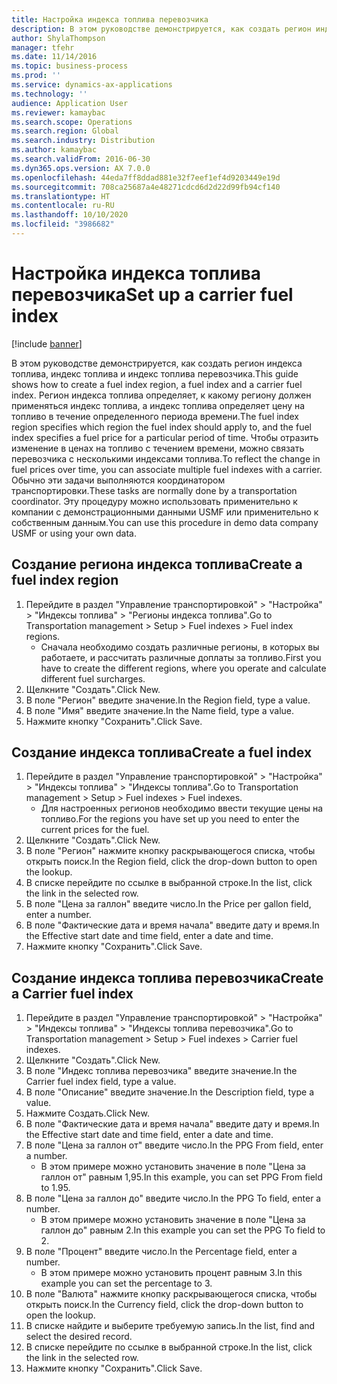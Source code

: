 ```yaml
---
title: Настройка индекса топлива перевозчика
description: В этом руководстве демонстрируется, как создать регион индекса топлива, индекс топлива и индекс топлива перевозчика.
author: ShylaThompson
manager: tfehr
ms.date: 11/14/2016
ms.topic: business-process
ms.prod: ''
ms.service: dynamics-ax-applications
ms.technology: ''
audience: Application User
ms.reviewer: kamaybac
ms.search.scope: Operations
ms.search.region: Global
ms.search.industry: Distribution
ms.author: kamaybac
ms.search.validFrom: 2016-06-30
ms.dyn365.ops.version: AX 7.0.0
ms.openlocfilehash: 44eda7ff8ddad881e32f7eef1ef4d9203449e19d
ms.sourcegitcommit: 708ca25687a4e48271cdcd6d2d22d99fb94cf140
ms.translationtype: HT
ms.contentlocale: ru-RU
ms.lasthandoff: 10/10/2020
ms.locfileid: "3986682"
---
```

# <a name="set-up-a-carrier-fuel-index"></a><span data-ttu-id="ac8aa-103">Настройка индекса топлива перевозчика</span><span class="sxs-lookup"><span data-stu-id="ac8aa-103">Set up a carrier fuel index</span></span>

[!include [banner](../../includes/banner.md)]

<span data-ttu-id="ac8aa-104">В этом руководстве демонстрируется, как создать регион индекса топлива, индекс топлива и индекс топлива перевозчика.</span><span class="sxs-lookup"><span data-stu-id="ac8aa-104">This guide shows how to create a fuel index region, a fuel index and a carrier fuel index.</span></span> <span data-ttu-id="ac8aa-105">Регион индекса топлива определяет, к какому региону должен применяться индекс топлива, а индекс топлива определяет цену на топливо в течение определенного периода времени.</span><span class="sxs-lookup"><span data-stu-id="ac8aa-105">The fuel index region specifies which region the fuel index should apply to, and the fuel index specifies a fuel price for a particular period of time.</span></span> <span data-ttu-id="ac8aa-106">Чтобы отразить изменение в ценах на топливо с течением времени, можно связать перевозчика с несколькими индексами топлива.</span><span class="sxs-lookup"><span data-stu-id="ac8aa-106">To reflect the change in fuel prices over time, you can associate multiple fuel indexes with a carrier.</span></span>  <span data-ttu-id="ac8aa-107">Обычно эти задачи выполняются координатором транспортировки.</span><span class="sxs-lookup"><span data-stu-id="ac8aa-107">These tasks are normally done by a transportation coordinator.</span></span> <span data-ttu-id="ac8aa-108">Эту процедуру можно использовать применительно к компании с демонстрационными данными USMF или применительно к собственным данным.</span><span class="sxs-lookup"><span data-stu-id="ac8aa-108">You can use this procedure in demo data company USMF or using your own data.</span></span>


## <a name="create-a-fuel-index-region"></a><span data-ttu-id="ac8aa-109">Создание региона индекса топлива</span><span class="sxs-lookup"><span data-stu-id="ac8aa-109">Create a fuel index region</span></span>
1. <span data-ttu-id="ac8aa-110">Перейдите в раздел "Управление транспортировкой" > "Настройка" > "Индексы топлива" > "Регионы индекса топлива".</span><span class="sxs-lookup"><span data-stu-id="ac8aa-110">Go to Transportation management > Setup > Fuel indexes > Fuel index regions.</span></span>
    * <span data-ttu-id="ac8aa-111">Сначала необходимо создать различные регионы, в которых вы работаете, и рассчитать различные доплаты за топливо.</span><span class="sxs-lookup"><span data-stu-id="ac8aa-111">First you have to create the different regions, where you operate and calculate different fuel surcharges.</span></span>  
2. <span data-ttu-id="ac8aa-112">Щелкните "Создать".</span><span class="sxs-lookup"><span data-stu-id="ac8aa-112">Click New.</span></span>
3. <span data-ttu-id="ac8aa-113">В поле "Регион" введите значение.</span><span class="sxs-lookup"><span data-stu-id="ac8aa-113">In the Region field, type a value.</span></span>
4. <span data-ttu-id="ac8aa-114">В поле "Имя" введите значение.</span><span class="sxs-lookup"><span data-stu-id="ac8aa-114">In the Name field, type a value.</span></span>
5. <span data-ttu-id="ac8aa-115">Нажмите кнопку "Сохранить".</span><span class="sxs-lookup"><span data-stu-id="ac8aa-115">Click Save.</span></span>

## <a name="create-a-fuel-index"></a><span data-ttu-id="ac8aa-116">Создание индекса топлива</span><span class="sxs-lookup"><span data-stu-id="ac8aa-116">Create a fuel index</span></span>
1. <span data-ttu-id="ac8aa-117">Перейдите в раздел "Управление транспортировкой" > "Настройка" > "Индексы топлива" > "Индексы топлива".</span><span class="sxs-lookup"><span data-stu-id="ac8aa-117">Go to Transportation management > Setup > Fuel indexes > Fuel indexes.</span></span>
    * <span data-ttu-id="ac8aa-118">Для настроенных регионов необходимо ввести текущие цены на топливо.</span><span class="sxs-lookup"><span data-stu-id="ac8aa-118">For the regions you have set up you need to enter the current prices for the fuel.</span></span>  
2. <span data-ttu-id="ac8aa-119">Щелкните "Создать".</span><span class="sxs-lookup"><span data-stu-id="ac8aa-119">Click New.</span></span>
3. <span data-ttu-id="ac8aa-120">В поле "Регион" нажмите кнопку раскрывающегося списка, чтобы открыть поиск.</span><span class="sxs-lookup"><span data-stu-id="ac8aa-120">In the Region field, click the drop-down button to open the lookup.</span></span>
4. <span data-ttu-id="ac8aa-121">В списке перейдите по ссылке в выбранной строке.</span><span class="sxs-lookup"><span data-stu-id="ac8aa-121">In the list, click the link in the selected row.</span></span>
5. <span data-ttu-id="ac8aa-122">В поле "Цена за галлон" введите число.</span><span class="sxs-lookup"><span data-stu-id="ac8aa-122">In the Price per gallon field, enter a number.</span></span>
6. <span data-ttu-id="ac8aa-123">В поле "Фактические дата и время начала" введите дату и время.</span><span class="sxs-lookup"><span data-stu-id="ac8aa-123">In the Effective start date and time field, enter a date and time.</span></span>
7. <span data-ttu-id="ac8aa-124">Нажмите кнопку "Сохранить".</span><span class="sxs-lookup"><span data-stu-id="ac8aa-124">Click Save.</span></span>

## <a name="create-a-carrier-fuel-index"></a><span data-ttu-id="ac8aa-125">Создание индекса топлива перевозчика</span><span class="sxs-lookup"><span data-stu-id="ac8aa-125">Create a Carrier fuel index</span></span>
1. <span data-ttu-id="ac8aa-126">Перейдите в раздел "Управление транспортировкой" > "Настройка" > "Индексы топлива" > "Индексы топлива перевозчика".</span><span class="sxs-lookup"><span data-stu-id="ac8aa-126">Go to Transportation management > Setup > Fuel indexes > Carrier fuel indexes.</span></span>
2. <span data-ttu-id="ac8aa-127">Щелкните "Создать".</span><span class="sxs-lookup"><span data-stu-id="ac8aa-127">Click New.</span></span>
3. <span data-ttu-id="ac8aa-128">В поле "Индекс топлива перевозчика" введите значение.</span><span class="sxs-lookup"><span data-stu-id="ac8aa-128">In the Carrier fuel index field, type a value.</span></span>
4. <span data-ttu-id="ac8aa-129">В поле "Описание" введите значение.</span><span class="sxs-lookup"><span data-stu-id="ac8aa-129">In the Description field, type a value.</span></span>
5. <span data-ttu-id="ac8aa-130">Нажмите Создать.</span><span class="sxs-lookup"><span data-stu-id="ac8aa-130">Click New.</span></span>
6. <span data-ttu-id="ac8aa-131">В поле "Фактические дата и время начала" введите дату и время.</span><span class="sxs-lookup"><span data-stu-id="ac8aa-131">In the Effective start date and time field, enter a date and time.</span></span>
7. <span data-ttu-id="ac8aa-132">В поле "Цена за галлон от" введите число.</span><span class="sxs-lookup"><span data-stu-id="ac8aa-132">In the PPG From field, enter a number.</span></span>
    * <span data-ttu-id="ac8aa-133">В этом примере можно установить значение в поле "Цена за галлон от" равным 1,95.</span><span class="sxs-lookup"><span data-stu-id="ac8aa-133">In this example, you can set PPG From field to 1.95.</span></span>  
8. <span data-ttu-id="ac8aa-134">В поле "Цена за галлон до" введите число.</span><span class="sxs-lookup"><span data-stu-id="ac8aa-134">In the PPG To field, enter a number.</span></span>
    * <span data-ttu-id="ac8aa-135">В этом примере можно установить значение в поле "Цена за галлон до" равным 2.</span><span class="sxs-lookup"><span data-stu-id="ac8aa-135">In this example you can set the PPG To field to 2.</span></span>  
9. <span data-ttu-id="ac8aa-136">В поле "Процент" введите число.</span><span class="sxs-lookup"><span data-stu-id="ac8aa-136">In the Percentage field, enter a number.</span></span>
    * <span data-ttu-id="ac8aa-137">В этом примере можно установить процент равным 3.</span><span class="sxs-lookup"><span data-stu-id="ac8aa-137">In this example you can set the percentage to 3.</span></span>  
10. <span data-ttu-id="ac8aa-138">В поле "Валюта" нажмите кнопку раскрывающегося списка, чтобы открыть поиск.</span><span class="sxs-lookup"><span data-stu-id="ac8aa-138">In the Currency field, click the drop-down button to open the lookup.</span></span>
11. <span data-ttu-id="ac8aa-139">В списке найдите и выберите требуемую запись.</span><span class="sxs-lookup"><span data-stu-id="ac8aa-139">In the list, find and select the desired record.</span></span>
12. <span data-ttu-id="ac8aa-140">В списке перейдите по ссылке в выбранной строке.</span><span class="sxs-lookup"><span data-stu-id="ac8aa-140">In the list, click the link in the selected row.</span></span>
13. <span data-ttu-id="ac8aa-141">Нажмите кнопку "Сохранить".</span><span class="sxs-lookup"><span data-stu-id="ac8aa-141">Click Save.</span></span>

